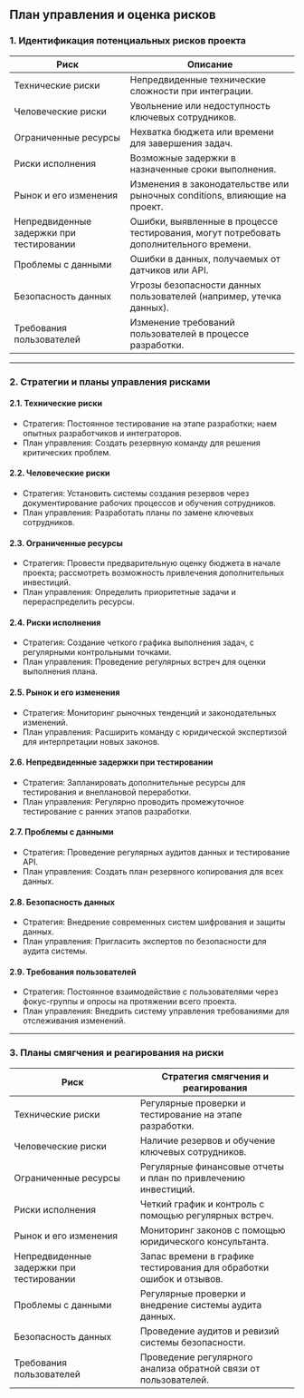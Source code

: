 
## План управления и оценка рисков

### 1. Идентификация потенциальных рисков проекта

| Риск                                            | Описание                                                |
|-------------------------------------------------|--------------------------------------------------------|
| Технические риски                          | Непредвиденные технические сложности при интеграции.   |
| Человеческие риски                         | Увольнение или недоступность ключевых сотрудников.     |
| Ограниченные ресурсы                       | Нехватка бюджета или времени для завершения задач.    |
| Риски исполнения                           | Возможные задержки в назначенные сроки выполнения.     |
| Рынок и его изменения                      | Изменения в законодательстве или рыночных conditions, влияющие на проект. |
| Непредвиденные задержки при тестировании   | Ошибки, выявленные в процессе тестирования, могут потребовать дополнительного времени. |
| Проблемы с данными                         | Ошибки в данных, получаемых от датчиков или API.      |
| Безопасность данных                        | Угрозы безопасности данных пользователей (например, утечка данных). |
| Требования пользователей                    | Изменение требований пользователей в процессе разработки. |

---

### 2. Стратегии и планы управления рисками

#### 2.1. Технические риски
- Стратегия: Постоянное тестирование на этапе разработки; наем опытных разработчиков и интеграторов.
- План управления: Создать резервную команду для решения критических проблем.

#### 2.2. Человеческие риски
- Стратегия: Установить системы создания резервов через документирование рабочих процессов и обучения сотрудников.
- План управления: Разработать планы по замене ключевых сотрудников.

#### 2.3. Ограниченные ресурсы
- Стратегия: Провести предварительную оценку бюджета в начале проекта; рассмотреть возможность привлечения дополнительных инвестиций.
- План управления: Определить приоритетные задачи и перераспределить ресурсы.

#### 2.4. Риски исполнения
- Стратегия: Создание четкого графика выполнения задач, с регулярными контрольными точками.
- План управления: Проведение регулярных встреч для оценки выполнения плана.

#### 2.5. Рынок и его изменения
- Стратегия: Мониторинг рыночных тенденций и законодательных изменений.
- План управления: Расширить команду с юридической экспертизой для интерпретации новых законов.

#### 2.6. Непредвиденные задержки при тестировании
- Стратегия: Запланировать дополнительные ресурсы для тестирования и внеплановой переработки.
- План управления: Регулярно проводить промежуточное тестирование с ранних этапов разработки.

#### 2.7. Проблемы с данными
- Стратегия: Проведение регулярных аудитов данных и тестирование API.
- План управления: Создать план резервного копирования для всех данных.

#### 2.8. Безопасность данных
- Стратегия: Внедрение современных систем шифрования и защиты данных.
- План управления: Пригласить экспертов по безопасности для аудита системы.

#### 2.9. Требования пользователей
- Стратегия: Постоянное взаимодействие с пользователями через фокус-группы и опросы на протяжении всего проекта.
- План управления: Внедрить систему управления требованиями для отслеживания изменений.

---

### 3. Планы смягчения и реагирования на риски

| Риск                                 | Стратегия смягчения и реагирования                                     |
|--------------------------------------|-----------------------------------------------------------------------|
| Технические риски                   | Регулярные проверки и тестирование на этапе разработки.               |
| Человеческие риски                  | Наличие резервов и обучение ключевых сотрудников.                       |
| Ограниченные ресурсы                | Регулярные финансовые отчеты и план по привлечению инвестиций.         |
| Риски исполнения                    | Четкий график и контроль с помощью регулярных встреч.                  |
| Рынок и его изменения               | Мониторинг законов с помощью юридического консультанта.               |
| Непредвиденные задержки при тестировании | Запас времени в графике тестирования для обработки ошибок и отзывов.   |
| Проблемы с данными                  | Регулярные проверки и внедрение системы аудита данных.                |
| Безопасность данных                 | Проведение аудитов и ревизий системы безопасности.                     |
| Требования пользователей              | Проведение регулярного анализа обратной связи от пользователей.        |


